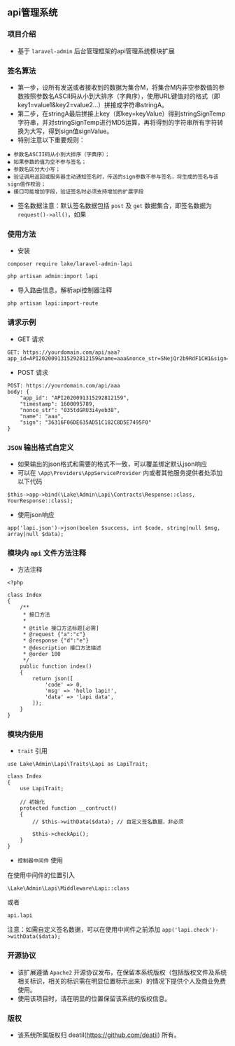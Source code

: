 ## api管理系统


### 项目介绍

*  基于 `laravel-admin` 后台管理框架的api管理系统模块扩展


### 签名算法

*  第一步，设所有发送或者接收到的数据为集合M，将集合M内非空参数值的参数按照参数名ASCII码从小到大排序（字典序），使用URL键值对的格式（即key1=value1&key2=value2…）拼接成字符串stringA。 
*  第二步，在stringA最后拼接上key（即key=keyValue）得到stringSignTemp字符串，并对stringSignTemp进行MD5运算，再将得到的字符串所有字符转换为大写，得到sign值signValue。
*  特别注意以下重要规则： 
~~~
◆ 参数名ASCII码从小到大排序（字典序）；
◆ 如果参数的值为空不参与签名；
◆ 参数名区分大小写；
◆ 验证调用返回或服务器主动通知签名时，传送的sign参数不参与签名，将生成的签名与该sign值作校验；
◆ 接口可能增加字段，验证签名时必须支持增加的扩展字段 
~~~
*  签名数据注意：默认签名数据包括 `post` 及 `get` 数据集合，即签名数据为 `request()->all()`，如果


### 使用方法 

*  安装
~~~
composer require lake/laravel-admin-lapi

php artisan admin:import lapi
~~~

*  导入路由信息，解析api控制器注释
~~~
php artisan lapi:import-route
~~~


### 请求示例 

*  GET 请求
~~~
GET: https://yourdomain.com/api/aaa?app_id=API2020091315292812159&name=aaa&nonce_str=SNejQr2b9RdF1CH1&sign=B28ED49A3EF7CEB615AE735608039562&timestamp=1600095342
~~~

*  POST 请求
~~~
POST: https://yourdomain.com/api/aaa 
body: { 
    "app_id": "API2020091315292812159", 
    "timestamp": 1600095789, 
    "nonce_str": "035tdGRU3i4yeb38", 
    "name": "aaa", 
    "sign": "36316F06DE635AD51C182C8D5E7495F0" 
}
~~~


### `JSON` 输出格式自定义 

*  如果输出的json格式和需要的格式不一致，可以覆盖绑定默认json响应
*  可以在 `\App\Providers\AppServiceProvider` 内或者其他服务提供者处添加以下代码
~~~
$this->app->bind(\Lake\Admin\Lapi\Contracts\Response::class, YourResponse::class);
~~~
*  使用json响应
~~~
app('lapi.json')->json(boolen $success, int $code, string|null $msg, array|null $data);
~~~


### 模块内 `api` 文件方法注释

*  方法注释
~~~
<?php

class Index
{
    /**
     * 接口方法
     *
     * @title 接口方法标题[必需]
     * @request {"a":"c"}
     * @response {"d":"e"}
     * @description 接口方法描述
     * @order 100
     */
    public function index()
    {
        return json([
            'code' => 0,
            'msg' => 'hello lapi!',
            'data' => 'lapi data',
        ]);
    }
}

~~~


### 模块内使用 

*  `trait` 引用
~~~
use Lake\Admin\Lapi\Traits\Lapi as LapiTrait;

class Index
{
    use LapiTrait;

    // 初始化
    protected function __contruct()
    {
        // $this->withData($data); // 自定义签名数据，非必须
        
        $this->checkApi();
    }
}
~~~

*  `控制器中间件` 使用

在使用中间件的位置引入
~~~
\Lake\Admin\Lapi\Middleware\Lapi::class
~~~
或者
~~~
api.lapi
~~~
注意：如需自定义签名数据，可以在使用中间件之前添加 `app('lapi.check')->withData($data);`


### 开源协议

*  该扩展遵循 `Apache2` 开源协议发布，在保留本系统版权（包括版权文件及系统相关标识，相关的标识需在明显位置标示出来）的情况下提供个人及商业免费使用。  
*  使用该项目时，请在明显的位置保留该系统的版权信息。


### 版权

*  该系统所属版权归 deatil(https://github.com/deatil) 所有。
